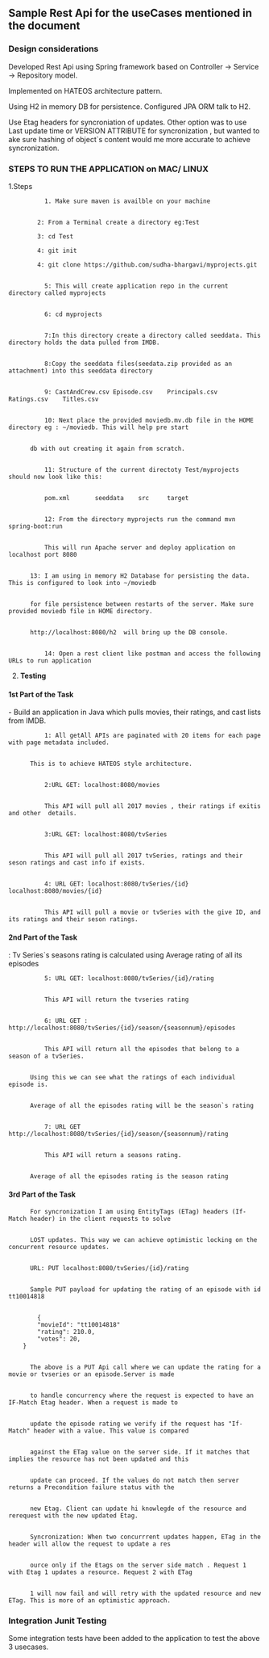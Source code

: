<h2>Sample Rest Api for the useCases mentioned in the document</h2>


<h3>Design considerations</h3>


Developed Rest Api using Spring framework based on Controller -> Service -> Repository model. 


Implemented on HATEOS architecture pattern.


Using H2 in memory DB for persistence. Configured JPA ORM talk to H2.


Use Etag headers for syncroniation of updates. Other option was to use Last update time or VERSION ATTRIBUTE for syncronization , but wanted to ake sure hashing of object`s content would me more accurate to achieve syncronization.



<h3>STEPS TO RUN THE APPLICATION on MAC/ LINUX</h3>


1.Steps


              1. Make sure maven is availble on your machine
							
							
			2: From a Terminal create a directory eg:Test 
			
			3: cd Test
							
			4: git init
							
			4: git clone https://github.com/sudha-bhargavi/myprojects.git
              
              
              5: This will create application repo in the current directory called myprojects
              
              
              6: cd myprojects
              
              
              7:In this directory create a directory called seeddata. This directory holds the data pulled from IMDB.
              
              
              8:Copy the seeddata files(seedata.zip provided as an attachment) into this seeddata directory
              
              
              9: CastAndCrew.csv Episode.csv	Principals.csv	 Ratings.csv	Titles.csv 
              
              
              10: Next place the provided moviedb.mv.db file in the HOME directory eg : ~/moviedb. This will help pre start  
	      
	      
	      db with out creating it again from scratch.
              
              
              11: Structure of the current directoty Test/myprojects should now look like this:
              
              
              pom.xml		seeddata	src		target
              
              
              12: From the directory myprojects run the command mvn spring-boot:run
              
              
              This will run Apache server and deploy application on localhost port 8080 
	      
	      
	      13: I am using in memory H2 Database for persisting the data. This is configured to look into ~/moviedb
	      
	      
	      for file persistence between restarts of the server. Make sure provided moviedb file in HOME directory.
	      
	      
	      http://localhost:8080/h2  will bring up the DB console.
              
              
              14: Open a rest client like postman and access the following URLs to run application
              
            
2. <b>Testing</b>


<h4>1st Part of the Task</h4> - Build an application in Java which pulls movies, their ratings, and cast lists from IMDB.
              
              1: All getAll APIs are paginated with 20 items for each page with page metadata included.
	      
	      
	      This is to achieve HATEOS style architecture.
              
              
              2:URL GET: localhost:8080/movies
              
              
              This API will pull all 2017 movies , their ratings if exitis and other  details.
              
              
              3:URL GET: localhost:8080/tvSeries
              
              
              This API will pull all 2017 tvSeries, ratings and their seson ratings and cast info if exists.
              
              
              4: URL GET: localhost:8080/tvSeries/{id}      localhost:8080/movies/{id} 
              
              
              This API will pull a movie or tvSeries with the give ID, and its ratings and their seson ratings.
              

<h4>2nd Part of the Task</h4>: Tv Series`s  seasons rating is calculated using Average rating of all its episodes
              
              
              5: URL GET: localhost:8080/tvSeries/{id}/rating 
              
              
              This API will return the tvseries rating
              
              
              6: URL GET : http://localhost:8080/tvSeries/{id}/season/{seasonnum}/episodes
              
              
              This API will return all the episodes that belong to a season of a tvSeries.
	      
	      
	      Using this we can see what the ratings of each individual episode is.
	      
	      
	      Average of all the episodes rating will be the season`s rating
              
              
              7: URL GET http://localhost:8080/tvSeries/{id}/season/{seasonnum}/rating
              
              
              This API will return a seasons rating.
	      
	      
	      Average of all the episodes rating is the season rating
	      
	      
<h4>3rd Part of the Task</h4>
	      
	      
	      For syncronization I am using EntityTags (ETag) headers (If-Match header) in the client requests to solve
	       
	      
	      LOST updates. This way we can achieve optimistic locking on the concurrent resource updates. 
	      
	      
	      URL: PUT localhost:8080/tvSeries/{id}/rating
	      
	      
	      Sample PUT payload for updating the rating of an episode with id tt10014818
	      
	      
	        {
			"movieId": "tt10014818"
			"rating": 210.0,
			"votes": 20,
		}
	      
	      
	      The above is a PUT Api call where we can update the rating for a movie or tvseries or an episode.Server is made 
	      
	      
	      to handle concurrency where the request is expected to have an IF-Match Etag header. When a request is made to
	      
	      
	      update the episode rating we verify if the request has "If-Match" header with a value. This value is compared
	      
	      
	      against the ETag value on the server side. If it matches that implies the resource has not been updated and this
	      
	      
	      update can proceed. If the values do not match then server returns a Precondition failure status with the 
	      
	      
	      new Etag. Client can update hi knowlegde of the resource and rerequest with the new updated Etag.
	      
	      
	      Syncronization: When two concurrrent updates happen, ETag in the header will allow the request to update a res
	      
	      
	      ource only if the Etags on the server side match . Request 1 with Etag 1 updates a resource. Request 2 with ETag 
	      
	      
	      1 will now fail and will retry with the updated resource and new ETag. This is more of an optimistic approach.
	      
	      
	      
<h3>Integration Junit Testing </h3>

Some integration tests have been added to the application to test the above 3 usecases.  
	      
	      
	      
	      
	      
	    
              
              
              





